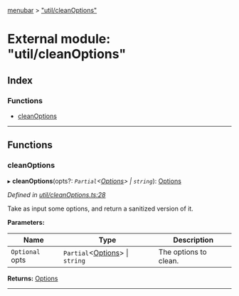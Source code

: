 [menubar](../README.md) > ["util/cleanOptions"](../modules/_util_cleanoptions_.md)

# External module: "util/cleanOptions"

## Index

### Functions

* [cleanOptions](_util_cleanoptions_.md#cleanoptions)

---

## Functions

<a id="cleanoptions"></a>

###  cleanOptions

▸ **cleanOptions**(opts?: *`Partial`<[Options](../interfaces/_types_.options.md)> \| `string`*): [Options](../interfaces/_types_.options.md)

*Defined in [util/cleanOptions.ts:28](https://github.com/maxogden/menubar/blob/270eb39/src/util/cleanOptions.ts#L28)*

Take as input some options, and return a sanitized version of it.

**Parameters:**

| Name | Type | Description |
| ------ | ------ | ------ |
| `Optional` opts | `Partial`<[Options](../interfaces/_types_.options.md)> \| `string` |  The options to clean. |

**Returns:** [Options](../interfaces/_types_.options.md)

___

